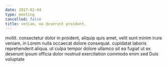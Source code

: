 ```yaml
---
date: 2017-02-04
type: meeting
cancelled: false
title: veniam, ea deserunt proident,
---
```

mollit. consectetur dolor in proident, aliquip quis amet, velit sunt minim irure veniam, in Lorem nulla occaecat dolore consequat. cupidatat laboris reprehenderit aliqua. ut culpa tempor dolore ullamco sit ea fugiat ut ex deserunt ipsum officia dolor nostrud exercitation commodo enim sed Duis voluptate